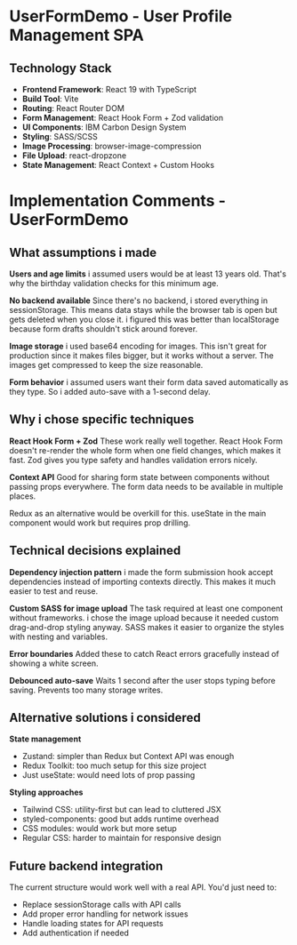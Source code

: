 # UserFormDemo - User Profile Management SPA

## Technology Stack

- **Frontend Framework**: React 19 with TypeScript
- **Build Tool**: Vite
- **Routing**: React Router DOM
- **Form Management**: React Hook Form + Zod validation
- **UI Components**: IBM Carbon Design System
- **Styling**: SASS/SCSS
- **Image Processing**: browser-image-compression
- **File Upload**: react-dropzone
- **State Management**: React Context + Custom Hooks

# Implementation Comments - UserFormDemo

## What assumptions i made

**Users and age limits**
i assumed users would be at least 13 years old. That's why the birthday validation checks for this minimum age.

**No backend available**
Since there's no backend, i stored everything in sessionStorage. This means data stays while the browser tab is open but gets deleted when you close it. i figured this was better than localStorage because form drafts shouldn't stick around forever.

**Image storage**
i used base64 encoding for images. This isn't great for production since it makes files bigger, but it works without a server. The images get compressed to keep the size reasonable.

**Form behavior**
i assumed users want their form data saved automatically as they type. So i added auto-save with a 1-second delay.

## Why i chose specific techniques

**React Hook Form + Zod**
These work really well together. React Hook Form doesn't re-render the whole form when one field changes, which makes it fast. Zod gives you type safety and handles validation errors nicely.

**Context API**
Good for sharing form state between components without passing props everywhere. The form data needs to be available in multiple places.

Redux as an alternative would be overkill for this. useState in the main component would work but requires prop drilling.

## Technical decisions explained

**Dependency injection pattern**
i made the form submission hook accept dependencies instead of importing contexts directly. This makes it much easier to test and reuse.

**Custom SASS for image upload**
The task required at least one component without frameworks. i chose the image upload because it needed custom drag-and-drop styling anyway. SASS makes it easier to organize the styles with nesting and variables.

**Error boundaries**
Added these to catch React errors gracefully instead of showing a white screen.

**Debounced auto-save**
Waits 1 second after the user stops typing before saving. Prevents too many storage writes.

## Alternative solutions i considered

**State management**
- Zustand: simpler than Redux but Context API was enough
- Redux Toolkit: too much setup for this size project
- Just useState: would need lots of prop passing

**Styling approaches**
- Tailwind CSS: utility-first but can lead to cluttered JSX
- styled-components: good but adds runtime overhead
- CSS modules: would work but more setup
- Regular CSS: harder to maintain for responsive design

## Future backend integration
The current structure would work well with a real API. You'd just need to:
- Replace sessionStorage calls with API calls
- Add proper error handling for network issues
- Handle loading states for API requests
- Add authentication if needed
